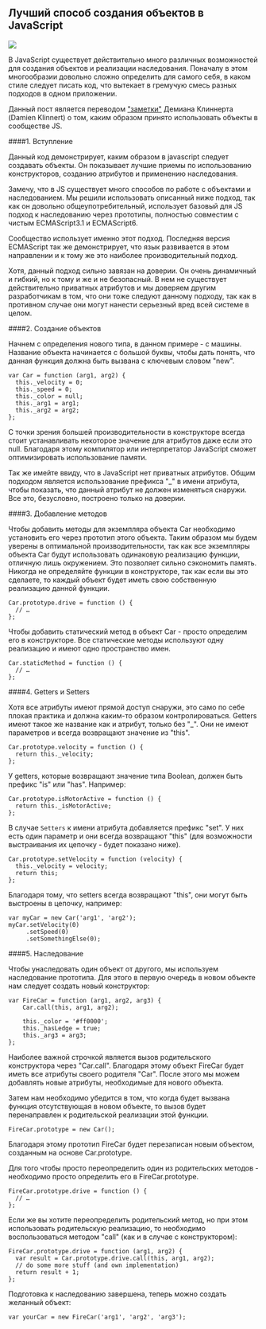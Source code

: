 <!--

  date : 10.01.13 12:11
  title : Лучший способ создания объектов в JavaScript
  some : some params string

!-->

Лучший способ создания объектов в JavaScript
--------------------------------------------

![](http://4.bp.blogspot.com/-paXJZuz0z1s/ULoJiTJsJWI/AAAAAAAAA9o/f4nseMMcgyw/s1600/3ways.jpg)

В JavaScript существует действительно много различных возможностей для создания объектов и реализации наследования. Поначалу в этом многообразии довольно сложно определить для самого себя, в каком стиле следует писать код, что вытекает в гремучую смесь разных подходов в одном приложении.

Данный пост является переводом ["заметки"](https://gist.github.com/a2fd1da997f457b76efe?utm_source=feedburner&utm_medium=twitter&utm_campaign=Feed%3A+hnycombinator+%28HN+-+hnycombinator%29) Демиана Клиннерта (Damien Klinnert) о том, каким образом принято использовать объекты в сообществе JS.

####1. Вступление

Данный код демонстрирует, каким образом в javascript следует создавать объекты. Он показывает лучшие приемы по использованию конструкторов, созданию атрибутов и применению наследования.

Замечу, что в JS существует много способов по работе с объектами и наследованием. Мы решили использовать описанный ниже подход, так как он довольно общеупотребительный,   использует базовый для JS подход к наследованию через прототипы, полностью совместим с 
чистым ECMAScript3.1 и ECMAScript6.

Сообщество использует именно этот подход. Последняя версия ECMAScript так же демонстрирует, что язык развивается в этом направлении и к тому же это наиболее производительный подход.

Хотя, данный подход сильно завязан на доверии. Он очень динамичный и гибкий, но к тому и же и не безопасный. В нем не существует действительно приватных атрибутов и мы доверяем другим разработчикам в том, что они тоже следуют данному подходу, так как в противном случае они могут нанести серьезный вред всей системе в целом.

####2. Создание объектов

Начнем с определения нового типа, в данном примере - с машины. Название объекта начинается с большой буквы, чтобы дать понять, что данная функция должна быть вызвана с ключевым словом "new".

    var Car = function (arg1, arg2) {
      this._velocity = 0;
      this._speed = 0;
      this._color = null;
      this._arg1 = arg1;
      this._arg2 = arg2;
    };
    
С точки зрения большей производительности в конструкторе всегда стоит устанавливать некоторое значение для атрибутов даже если это null. Благодаря этому компилятор или интерпретатор JavaScript сможет оптимизировать использование памяти.

Так же имейте ввиду, что в JavaScript нет приватных атрибутов. Общим подходом является использование префикса "_" в имени атрибута, чтобы показать, что данный атрибут не должен изменяться снаружи. Все это, безусловно, построено только на доверии.

####3. Добавление методов

Чтобы добавить методы для экземпляра объекта Car необходимо установить его через прототип этого объекта. Таким образом мы будем уверены в оптимальной производительности, так как все экземпляры объекта Car будут использовать одинаковую реализацию функции, отличную лишь окружением. Это позволяет сильно сэкономить память. Никогда не определяйте функции в конструкторе, так как если вы это сделаете, то каждый объект будет иметь свою собственную реализацию данной функции.

    Car.prototype.drive = function () {
      // …
    };
    
Чтобы добавить статический метод в объект Car - просто определим его в конструкторе. Все статические методы используют одну реализацию и имеют одно пространство имен.

    Car.staticMethod = function () {
      // …
    };
    
####4. Getters и Setters

Хотя все атрибуты имеют прямой доступ снаружи, это само по себе плохая практика и должна каким-то образом контролироваться. Getters имеют такое же название как и атрибут, только без "_". Они не имеют параметров и всегда возвращают значение из "this".

    Car.prototype.velocity = function () {
      return this._velocity;
    };
    
У getters, которые возвращают значение типа Boolean, должен быть префикс "is" или "has". Например:

    Car.prototype.isMotorActive = function () {
      return this._isMotorActive;
    };
    
В случае `Setters` к имени атрибута добавляется префикс "set". У них есть один параметр и они всегда возвращают "this" (для возможности выстраивания их цепочку - будет показано ниже).

    Car.prototype.setVelocity = function (velocity) {
      this._velocity = velocity;
      return this;
    };
    
Благодаря тому, что setters всегда возвращают "this", они могут быть выстроены в цепочку, например:

    var myCar = new Car('arg1', 'arg2');
    myCar.setVelocity(0)
         .setSpeed(0)
         .setSomethingElse(0);
         
####5. Наследование

Чтобы унаследовать один объект от другого, мы используем наследование прототипа. Для этого в первую очередь в новом объекте нам следует создать новый конструктор:

    var FireCar = function (arg1, arg2, arg3) { 
        Car.call(this, arg1, arg2);
    
        this._color = '#ff0000'; 
        this._hasLedge = true; 
        this._arg3 = arg3;
    };
    
Наиболее важной строчкой является вызов родительского конструктора через "Car.call". Благодаря этому объект FireCar будет иметь все атрибуты своего родителя "Car". После этого мы можем добавлять новые атрибуты, необходимые для нового объекта.

Затем нам необходимо убедится в том, что когда будет вызвана функция отсутствующая в новом объекте, то вызов будет перенаправлен к родительской реализации этой функции.

    FireCar.prototype = new Car();
    
Благодаря этому прототип FireCar будет перезаписан новым объектом, созданным на основе Car.prototype.

Для того чтобы просто переопределить один из родительских методов - необходимо просто определить его в FireCar.prototype.

    FireCar.prototype.drive = function () {
      // …
    };
    
Если же вы хотите переопределить родительский метод, но при этом использовать родительскую реализацию, то необходимо воспользоваться методом "call" (как и в случае с  конструктором):

    FireCar.prototype.drive = function (arg1, arg2) {
      var result = Car.prototype.drive.call(this, arg1, arg2);
      // do some more stuff (and own implementation)
      return result + 1;
    };
    
Подготовка к наследованию завершена, теперь можно создать желанный объект:

    var yourCar = new FireCar('arg1', 'arg2', 'arg3');